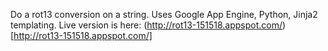 Do a rot13 conversion on a string. Uses Google App Engine, Python, Jinja2 templating. Live version is here: (http://rot13-151518.appspot.com/)[http://rot13-151518.appspot.com/]
